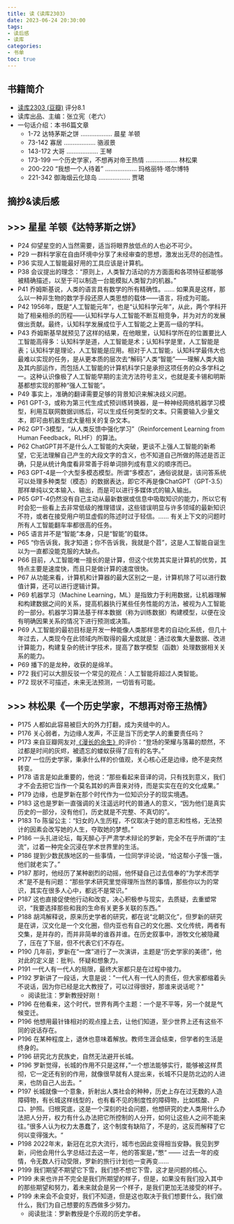 ```yaml
---
title: 读《读库2303》
date: 2023-06-24 20:30:00
tags:
- 读后感
- 读库
categories: 
- 书单
toc: true
---
```


## 书籍简介

* [读库2303 (豆瓣)](https://book.douban.com/subject/36417959/) 评分8.1
* 读库出品、主编：张立宪（老六）
* 一句话介绍：本书6篇文章
  * 1-72 达特茅斯之饼 ……………… 晨星 羊顿
  * 73-142 寡居 ……………… 骆淑景
  * 143-172 大哥 ……………… 王琴
  * 173-199 一个历史学家，不想再对帝王热情 ……………… 林松果
  * 200-220 “我想一个人待着” ……………… 玛格丽特·塔尔博特
  * 221-342 御海烟云化琼岛 ……………… 贾珺

## 摘抄&读后感

## >>> 星星 羊顿《达特茅斯之饼》

- P24 仰望星空的人当然需要，适当将眼界放低点的人也必不可少。
- P29 一群科学家在自由环境中分享了未经审查的思想，激发出无尽的创造性。
- P36 实现人工智能最好用的工具应该是计算机。
- P38 会议提出的理念：“原则上，人类智力活动的方方面面和各项特征都能够被精确描述，以至于可以制造一台能模拟人类智力的机器。”
- P41 乔姆斯基说，人类的语言具有数学的所有精确性。...... 如果真是这样，那么以一种非生物的数学手段还原人类思想的载体——语言，将成为可能。
- P42 1956年，既是“人工智能元年”，也是“认知科学元年”，从此，两个学科开始了相亲相杀的历程——认知科学与人工智能不断互相竞争，并为对方的发展做出贡献。最终，认知科学发展成位于人工智能之上更高一级的学科。
- P43 乔姆斯基早就预见了这样的结果，在他眼里，认知科学所在的位置要比人工智能高得多：认知科学是道，人工智能是术；认知科学是里，人工智能是表；认知科学是理论，人工智能是应用。相对于人工智能，认知科学最伟大也最难以实现的任务，是从更本质的层次去“解码”人类“智能”——理解人类大脑及其内部运作，而包括人工智能的计算机科学只是承担这项任务的众多学科之一。这种认识像极了人工智能早期的主流方法符号主义，也就是麦卡锡和明斯基都想实现的那种“强人工智能”。
- P49 事实上，准确的翻译需要足够的背景知识来解决歧义问题。
- P61 GPT-3，或称为第三代生成式预训练转换器，是一种神经网络机器学习模型，利用互联网数据训练后，可以生成任何类型的文本。只需要输入少量文本，即可由机器生成大量相关的复杂文本。
- P62 GPT-3模型，“从人类反馈中强化学习”（Reinforcement Learning from Human Feedback，RLHF）的算法。
- P62 ChatGPT并不是什么人工智能的大突破，更谈不上强人工智能的新希望，它无法理解自己产生的大段文字的含义，也不知道自己所做的陈述是否正确，只是从统计角度看非常善于将单词排列成有意义的顺序而已。
- P63 GPT-4是一个大型多模态模型。所谓“多模态”，通俗说就是，该问答系统可以处理多种类型（模态）的数据表达，即它不再是像ChatGPT（GPT-3.5）那样单纯以文本输入、输出，而是可以进行多媒体式的输入输出。
- P65 GPT-4仍然没有自己主动从最新数据或信息中吸取知识的能力，所以它有时会犯一些看上去非常低级的推理错误，这些错误明显与许多领域的最新知识不符，或者在接受用户明显虚假的陈述时过于轻信。...... 有关上下文的问题时所有人工智能翻车率都很高的任务。
- P65 语言并不是“智能”本身，只是“智能”的载体。
- P65 “你告诉我，我才知道；你不告诉我，我就是个苕”，这是人工智能自诞生以为一直都没能克服的大缺点。
- P66 目前，人工智能唯一擅长的是计算，但这个优势其实是计算机的优势，其特点主要是速度快，而且只是做计算的速度很快。
- P67 从功能来看，计算机和计算器的最大区别之一是，计算机除了可以进行数值计算，还可以进行逻辑计算。
- P69 机器学习（Machine Learning，ML）是指致力于利用数据，让机器理解和构建数据之间的关系，提高机器执行某些任务性能的方法，被视为人工智能的一部分。机器学习算法基于样本数据（称为训练数据）构建模型，以便在没有明确因果关系的情况下进行预测或决策。
- P69 人工智能的最初目标是开发一种能像人类那样思考的自动化系统，但几十年过去，人类现今在此领域内所取得的最大成就是：通过收集大量数据、改进计算能力，构建复杂的统计学技术，提高了数学模型（函数）处理数据相关关系的能力。
- P69 播下的是龙种，收获的是绵羊。
- P72 我们可以大胆反驳一个常见的观点：人工智能将超过人类智能。
- P72 现状不可描述，未来无法预测，一切皆有可能。

## >>> 林松果《一个历史学家，不想再对帝王热情》

- P175 人都如此容易被巨大的外力打翻，成为夹缝中的人。
- P176 关心弱者，为边缘人发声，不正是当下历史学人的重要责任吗？
- P173 来自豆瓣网友对[《漫长的余生》](/2022/11/19/read/读《漫长的余生》/)的评价：“登场的荣耀与落幕的颓然，不过都是时间的灰烬，被遗忘的蝼蚁获得了应有的名字。”
- P177 一位历史学家，秉承什么样的价值观，关心核心还是边缘，绝不是突然转变。
- P178 语言是如此重要的，他说：“那些看起来音译的词，只有找到意义，我们才不会去把它当作一个莫名其妙的声音来对待，而是实实在在的文化成果。”
- P179 边缘，也是罗新在那个时代作为一位知识分子的现实境遇。
- P183 这也是罗新一直强调的关注遥远时代的普通人的意义，“因为他们是真实历史的一部分，没有他们，历史就是不完整、不真切的”。
- P183 To 陈留公主：“妇女的人生历程，不仅取决于她的意志和性格，无法预计的因素会改写她的人生，夺取她的梦想。”
- P186 一头扎进论坛，每天醉心于严肃学术辩论的罗新，完全不在乎所谓的“主流”，过着一种完全沉浸在学术世界里的生活。
- P186 提到少数民族地区的一些事情，一位同学评论说，“给这帮小子饿一饿，他们就老实了。”
- P187 那时，他经历了某种剧烈的动摇，他怀疑自己过去信奉的“为学术而学术”是不是有问题：“那些学术研究里觉得理所当然的事情，那些你以为的常识，其实在很多人心中，都远不是常识。”
- P187 这也直接促使他行动和改变，决心积极参与现实，去质疑，去重塑常识，“我要选择那些和我的生命有关更多关联的东西。”
- P188 胡鸿解释说，原来历史学者的研究，都在说“北朝汉化”，但罗新的研究是在讲，汉文化是一个文化圈，但内亚也有自己的文化圈、文化传统，两者有交集，是并存的，而并非简单的谁吞并谁。在历史叙事中，游牧文化被隐藏了，压在了下层，但不代表它们不存在。
- P190 几年前，罗新在“一席”进行了一次演讲，主题是“历史学家的美德”，他对此的定义是：批判、怀疑和想象力。
- P191 一代人有一代人的局限，最终大家都只是在过程中接力。
- P192 罗新讲了一段话，大意是说："一代人有一代人的责任，但大家都缩着头不说话，因为你已经是北大教授了，可以过得很好，那谁来说话呢？"
  - 阅读批注：罗新教授好刚！
- P196 在他看来，这个时代，世界有两个主题：一个是不平等，另一个就是气候变迁。
- P196 他想用最针锋相对的观点撞上去，让他们知道，至少世界上还有这些不同的说话存在。
- P196 在某种程度上，退休也意味着解放。教师生涯会结束，但学者的生活是终身的。
- P196 研究北方民族史，自然无法避开长城。
- P196 罗新觉得，长城的作用不只是这样，”一个想法能够实行，能够被这样贯彻，它一定还有别的作用，就像很早就有人提出来，长城不只是防北边的人进来，也防自己人出去。“
- P197 长城就像一个意象，折射出人类社会的种种，历史上存在过无数的人造障碍物，有长城这样线型的，也有看不见的制度性的障碍物，比如核酸、户口、护照。归根究底，这是一个深刻的社会问题，他想研究的史人类用什么办法把人分开，权力有什么办法把它所控制的人分开，如何让这些人之间不能来往。”很多人认为权力太愚蠢了，这个制度有缺陷了，不是的，这反而解释了它何以变得强大。“
- P198 2022年末，新冠在北京大流行，城市也因此变得相当安静。我见到罗新，问他会用什么字总结过去这一年，他的答案是，”憋“ —— 过去一年的疫情，令无数人行动受限，罗新的旅行计划也一变再变......
- P199 我们期望不期望它下雪，我们想不想它下雪，这才是问题的核心。
- P199 未来也许并不完全是我们所期望的样子，但是，如果没有我们投入其中的那些期望和努力，着未来就会是另一个样子，是我们更加无法接受的样子。
- P199 未来会不会变好，我们不知道，但是这也取决于我们想要什么，我们做什么，我们为自己想要的东西做多少努力。
  - 阅读批注：罗新教授是个乐观的历史学者。